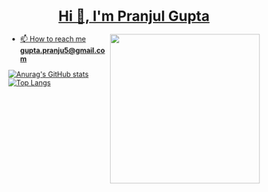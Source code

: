 
   <a href="https://komarev.com/ghpvc/?username=pranju1">
   <img src="https://komarev.com/ghpvc/?username=pranju1&style=flat-square&color=blue" alt=""/>

<h1 align="center">Hi 👋, I'm Pranjul Gupta</h1>
<img align="right" src="https://media.giphy.com/media/M9gbBd9nbDrOTu1Mqx/giphy.gif" width="300"/>

- 📫 How to reach me **gupta.pranju5@gmail.com**

[![Anurag's GitHub stats](https://github-readme-stats.vercel.app/api?username=pranjul1&theme=cobalt)](https://github.com/anuraghazra/github-readme-stats)
<br>
[![Top Langs](https://github-readme-stats.vercel.app/api/top-langs/?username=pranjul1)](https://github.com/anuraghazra/github-readme-stats)
